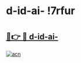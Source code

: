 # d-id-ai- !7rfur

# <h2><a href="https://m9mnnl.esa.edu.pl?title=d-id-ai-&ref=7rfur">🔗👉 🔴 d-id-ai-</a></h2>

[![acn](https://github.com/user-attachments/assets/0f9c940e-d8b0-45ae-aac7-cd30a18b3e1c)](https://m9mnnl.esa.edu.pl?title=d-id-ai-&ref=7rfur)

